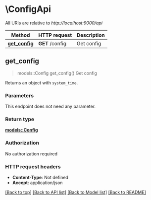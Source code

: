 # \ConfigApi

All URIs are relative to *http://localhost:9000/api*

Method | HTTP request | Description
------------- | ------------- | -------------
[**get_config**](ConfigApi.md#get_config) | **GET** /config | Get config



## get_config

> models::Config get_config()
Get config

Returns an object with `system_time`.

### Parameters

This endpoint does not need any parameter.

### Return type

[**models::Config**](Config.md)

### Authorization

No authorization required

### HTTP request headers

- **Content-Type**: Not defined
- **Accept**: application/json

[[Back to top]](#) [[Back to API list]](../README.md#documentation-for-api-endpoints) [[Back to Model list]](../README.md#documentation-for-models) [[Back to README]](../README.md)

